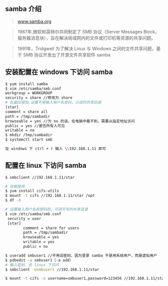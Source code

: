 ## samba 介绍
> www.samba.org

> 1987年,微软和英特尔共同制定了 SMB 协议（Server Messages Block，服务器消息块），旨在解决局域网内的文件或打印机等资源的共享问题。

> 1991年，Tridgwell 为了解决 Linux 与 Windows 之间的文件共享问题，基于 SMB 协议开发出了开源文件共享软件 samba

## 安装配置在 windows 下访问 samba
```bash
$ yum install samba
$ vim /etc/samba/smb.conf
workgroup = WORKGROUP
security = share //修改为 share
# 在最后增加,设置不用输入用户名密码，只读的共享目录
[star]
comment = share all
path = /tmp/sambadir
browseable = yes //为 no 的话，在电脑中看不到，需要从指定地址访问
public = yes //是否所有人可见
writable = no
$ mkdir /tmp/sambadir
$ systemctl start smb

在 windows 下 ctrl + r 输入 \\192.168.1.11 即可
```


## 配置在 linux 下访问 samba
```bash
$ smbclient //192.168.1.11/star

# 挂载使用
$ yum install cifs-utils
$ mount -t cifs //192.168.1.11/star /opt
$ df -h

# 设置输入用户名和密码的，可读可写的共享目录
$ vim /etc/samba/smb.conf
 security = user
 [star]
        comment = share for users
        path = /tmp/sambadir
        browseable = yes
        writable = yes
        public = no

$ useradd smbuser1 //不用设密码，因为登录 samba 不是用系统用户，而是虚拟用户
$ pdbedit -a smbuser1（-a add）
# 输入密码，在 linux 下访问
$ smbclient -Usmbuser1 //192.168.1.11/star

$ mount -t cifs -o username=smbuser1,password=123456 //192.168.1.11/star /opt
```
